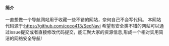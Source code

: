 #### 简介
一直想做一个导航网站用于收藏一些不错的网站，奈何自己不会写代码。
本网站代码源于:https://github.com/coco413/SecNavi
希望有安全类不错的网站可以通过issue提交或者直接修改代码提交，能汇聚大家的资源信息,形成一个相对实用简洁的网络安全导航!

